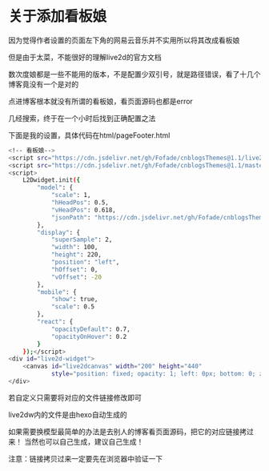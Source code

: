 # 关于添加看板娘

因为觉得作者设置的页面左下角的网易云音乐并不实用所以将其改成看板娘

但是由于太菜，不能很好的理解live2d的官方文档

数次度娘都是一些不能用的版本，不是配置少双引号，就是路径错误，看了十几个博客竟没有一个是对的

点进博客根本就没有所谓的看板娘，看页面源码也都是error

几经搜索，终于在一个小时后找到正确配置之法

下面是我的设置，具体代码在html/pageFooter.html
```bash
<!-- 看板娘-->
<script src="https://cdn.jsdelivr.net/gh/Fofade/cnblogsThemes@1.1/live2dw/lib/L2Dwidget.min.js"></script>
<script src="https://cdn.jsdelivr.net/gh/Fofade/cnblogsThemes@1.1/master/live2dw/lib/L2Dwidget.0.min.js"></script>
<script>
    L2Dwidget.init({
        "model": {
            "scale": 1,
            "hHeadPos": 0.5,
            "vHeadPos": 0.618,
            "jsonPath": "https://cdn.jsdelivr.net/gh/Fofade/cnblogsThemes@1.1/live2dw/assets/z16.model.json"
        },
        "display": {
            "superSample": 2,
            "width": 100,
            "height": 220,
            "position": "left",
            "hOffset": 0,
            "vOffset": -20
        },
        "mobile": {
            "show": true,
            "scale": 0.5
        },
        "react": {
            "opacityDefault": 0.7,
            "opacityOnHover": 0.2
        }
    });</script>
<div id="live2d-widget">
    <canvas id="live2dcanvas" width="200" height="440"
            style="position: fixed; opacity: 1; left: 0px; bottom: 0; z-index: 99999; pointer-events: none;"></canvas>
</div>
```

若自定义只需要将对应的文件链接修改即可

live2dw内的文件是由hexo自动生成的

如果需要换模型最简单的办法是去别人的博客看页面源码，把它的对应链接拷过来！
当然也可以自己生成，建议自己生成！

注意：链接拷贝过来一定要先在浏览器中验证一下